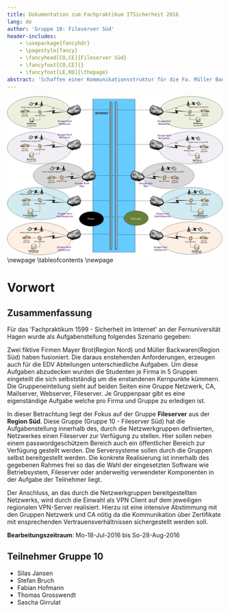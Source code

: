 ```yaml
---
title: Dokumentation zum Fachpraktikum IT­Sicherheit 2016
lang: de
author: 'Gruppe 10: Fileserver Süd'
header-includes:
    - \usepackage{fancyhdr}
    - \pagestyle{fancy}
    - \fancyhead[CO,CE]{Fileserver Süd}
    - \fancyfoot[CO,CE]{}
    - \fancyfoot[LE,RO]{\thepage}
abstract: 'Schaffen einer Kommunikationsstruktur für die Fa. Müller Backwaren.'
---
```

![FaPraSS16-Gruppenarbeit](images/FaPraSS16-Gruppenarbeit.jpg)
\newpage
\tableofcontents
\newpage

# Vorwort

## Zusammenfassung
Für das 'Fachpraktikum 1599 - Sicherheit im Internet' an der Fernuniversität
Hagen wurde als Aufgabenstellung folgendes Szenario gegeben:

Zwei fiktive Firmen Mayer Brot(Region Nord) und Müller Backwaren(Region Süd)
haben fusioniert. Die daraus enstehenden Anforderungen, erzeugen auch für die
EDV Abteilungen unterschiedliche Aufgaben. Um diese Aufgaben abzudecken wurden
die Studenten je Firma in 5 Gruppen eingeteilt die sich selbstständig um die
enstandenen Kernpunkte kümmern. Die Gruppeneinteilung sieht auf beiden Seiten
eine Gruppe Netzwerk, CA, Mailserver, Webserver, Fileserver. Je Gruppenpaar
gibt es eine eigenständige Aufgabe welche pro Firma und Gruppe zu erledigen
ist.

In dieser Betrachtung liegt der Fokus auf der Gruppe __Fileserver__ aus der
__Region Süd__. Diese Gruppe (Gruppe 10 - Fileserver Süd) hat die
Aufgabenstellung innerhalb des, durch die Netzwerkgruppen definierten,
Netzwerkes einen Fileserver zur Verfügung zu stellen. Hier sollen neben einem
passwordgeschützem Bereich auch ein öffentlicher Bereich zur Verfügung gestellt
werden. Die Serversysteme sollen durch die Gruppen selbst bereitgestellt
werden. Die konkrete Realisierung ist innerhalb des gegebenen Rahmes frei so
das die Wahl der eingesetzten Software wie Betriebsystem, Fileserver oder
anderweitig verwendeter Komponenten in der Aufgabe der Teilnehmer liegt.

Der Anschluss, an das durch die Netzwerkgruppen bereitgestellten Netzwerks,
wird durch die Einwahl als VPN Client auf dem jeweiligen regionalen VPN-Server
realisiert. Hierzu ist eine intensive Abstimmung mit den Gruppen Netzwerk und
CA nötig da die Kommunikation über Zertifikate mit ensprechenden
Vertrauensverhältnissen sichergestellt werden soll.

__Bearbeitungszeitraum__: Mo-18-Jul-2016 bis So-28-Aug-2016

## Teilnehmer Gruppe 10
* Silas Jansen
* Stefan Bruch
* Fabian Hofmann
* Thomas Grosswendt
* Sascha Girrulat

